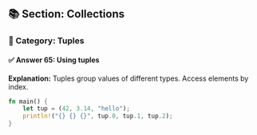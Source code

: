 ## 📚 Section: Collections  
### 🔹 Category: Tuples  
#### ✅ Answer 65: Using tuples

**Explanation:**
Tuples group values of different types. Access elements by index.

```rust
fn main() {
    let tup = (42, 3.14, "hello");
    println!("{} {} {}", tup.0, tup.1, tup.2);
}
```
